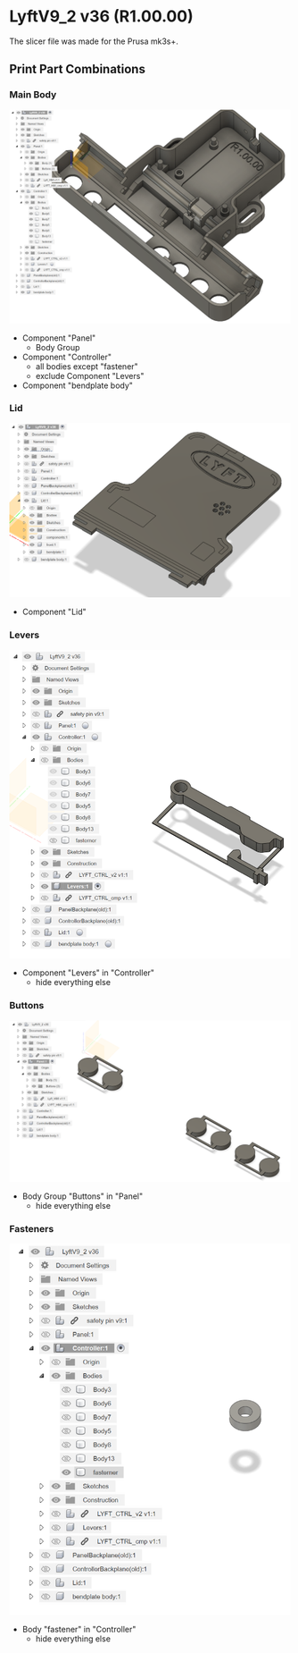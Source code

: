 # LyftV9_2 v36 (R1.00.00)

The slicer file was made for the Prusa mk3s+. 

## Print Part Combinations
### Main Body
![](doc/main_body.png)
- Component "Panel"
  - Body Group
- Component "Controller"
  - all bodies except "fastener"
  - exclude Component "Levers"
- Component "bendplate body"

### Lid
![](doc/lid.png)
- Component "Lid"


### Levers
![](doc/levers.png)
- Component "Levers" in "Controller"
  - hide everything else


### Buttons
![](doc/buttons.png)
- Body Group "Buttons" in "Panel"
  - hide everything else

### Fasteners
![](doc/fastener.png)
- Body "fastener" in "Controller"
  - hide everything else


